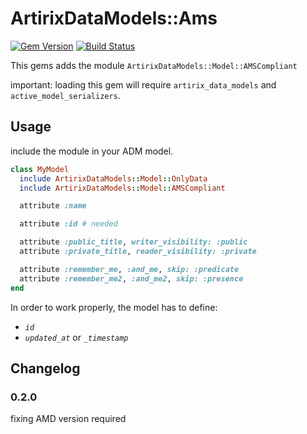 # ArtirixDataModels::Ams

[![Gem Version](https://badge.fury.io/rb/artirix_data_models-ams.svg)](http://badge.fury.io/rb/artirix_data_models-ams)
[![Build Status](https://travis-ci.org/artirix/artirix_data_models-ams.svg?branch=master)](https://travis-ci.org/artirix/artirix_data_models-ams)


This gems adds the module `ArtirixDataModels::Model::AMSCompliant`

important: loading this gem will require `artirix_data_models` and `active_model_serializers`.

## Usage

include the module in your ADM model.

```ruby
class MyModel
  include ArtirixDataModels::Model::OnlyData
  include ArtirixDataModels::Model::AMSCompliant

  attribute :name

  attribute :id # needed

  attribute :public_title, writer_visibility: :public
  attribute :private_title, reader_visibility: :private

  attribute :remember_me, :and_me, skip: :predicate
  attribute :remember_me2, :and_me2, skip: :presence
end
```

In order to work properly, the model has to define:

- *`id`*
- *`updated_at`* or *`_timestamp`*

## Changelog

### 0.2.0

fixing AMD version required

